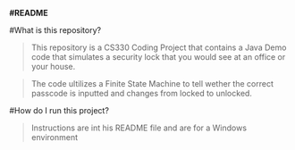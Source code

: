 **#README**
          
#What is this repository?
> This repository is a CS330 Coding Project that contains a Java Demo code that simulates a security lock that you would see at an office or your house.


> The code ultilizes a Finite State Machine to tell wether the correct passcode is inputted and changes from locked to unlocked.
 
#How do I run this project?
> Instructions are int his README file and are for a Windows environment

